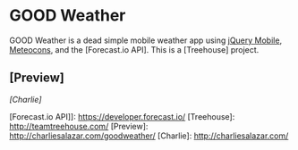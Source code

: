 GOOD Weather
============

GOOD Weather is a dead simple mobile weather app using [jQuery Mobile], [Meteocons], and the [Forecast.io API]. This is a [Treehouse] project.

[Preview]
-

*[Charlie]*


  [jQuery Mobile]: http://jquerymobile.com/
  [Meteocons]: http://www.alessioatzeni.com/meteocons/
  [Forecast.io API]]: https://developer.forecast.io/
  [Treehouse]: http://teamtreehouse.com/
  [Preview]: http://charliesalazar.com/goodweather/
  [Charlie]: http://charliesalazar.com/